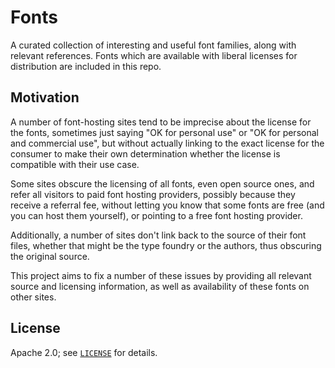# Fonts

A curated collection of interesting and useful font families, along with
relevant references. Fonts which are available with liberal licenses for
distribution are included in this repo.

## Motivation

A number of font-hosting sites tend to be imprecise about the license for the
fonts, sometimes just saying "OK for personal use" or "OK for personal and
commercial use", but without actually linking to the exact license for the
consumer to make their own determination whether the license is compatible with
their use case.

Some sites obscure the licensing of all fonts, even open source ones, and refer
all visitors to paid font hosting providers, possibly because they receive a
referral fee, without letting you know that some fonts are free (and you can
host them yourself), or pointing to a free font hosting provider.

Additionally, a number of sites don't link back to the source of their font
files, whether that might be the type foundry or the authors, thus obscuring the
original source.

This project aims to fix a number of these issues by providing all relevant
source and licensing information, as well as availability of these fonts on
other sites.

## License

Apache 2.0; see [`LICENSE`](LICENSE) for details.
